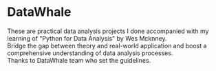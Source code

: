 # DataWhale

These are practical data analysis projects I done accompanied with my learning of "Python for Data Analysis" by Wes Mcknney.  
Bridge the gap between theory and real-world application and boost a comprehensive understanding of data analysis processes.  
Thanks to DataWhale team who set the guidelines.
